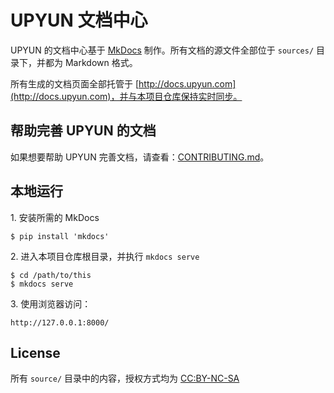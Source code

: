 # UPYUN 文档中心

UPYUN 的文档中心基于 [MkDocs](http://mkdocs.org/) 制作。所有文档的源文件全部位于 `sources/` 目录下，并都为 Markdown 格式。

所有生成的文档页面全部托管于 [http://docs.upyun.com](http://docs.upyun.com)，并与本项目仓库保持实时同步。


## 帮助完善 UPYUN 的文档
如果想要帮助 UPYUN 完善文档，请查看：[CONTRIBUTING.md](CONTRIBUTING.md)。


## 本地运行

1\. 安装所需的 MkDocs

```
$ pip install 'mkdocs'
```

2\. 进入本项目仓库根目录，并执行 `mkdocs serve`

```
$ cd /path/to/this
$ mkdocs serve
```

3\. 使用浏览器访问：

```
http://127.0.0.1:8000/
```

## License
所有 `source/` 目录中的内容，授权方式均为 [CC:BY-NC-SA](http://creativecommons.org/licenses/by-nc-sa/4.0/)
